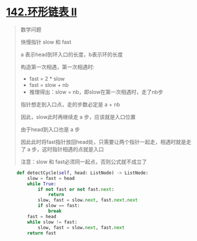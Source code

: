 # [142.环形链表 II](https://leetcode-cn.com/problems/linked-list-cycle-ii/)

> 数学问题
>
> 快慢指针 slow 和 fast
>
> a 表示head到环入口的长度，b表示环的长度
>
> 构造第一次相遇，第一次相遇时:
>
> * fast = 2 * slow
> * fast = slow + nb
> * 推理得出：slow = nb，即slow在第一次相遇时，走了nb步
>
> 指针想走到入口点，走的步数必定是 a + nb
>
> 因此，slow此时再继续走 a 步，应该就是入口位置
>
> 由于head到入口也是 a 步
>
> 因此此时将fast指针放回head处，只需要让两个指针一起走，相遇时就是走了 a 步，这时指针相遇的点就是入口
>
> 注意：slow 和 fast必须同一起点，否则公式就不成立了

```python
    def detectCycle(self, head: ListNode) -> ListNode:
        slow = fast = head
        while True:
            if not fast or not fast.next:
                return
            slow, fast = slow.next, fast.next.next
            if slow == fast:
                break
        fast = head
        while slow != fast:
            slow, fast = slow.next, fast.next
        return fast
```

